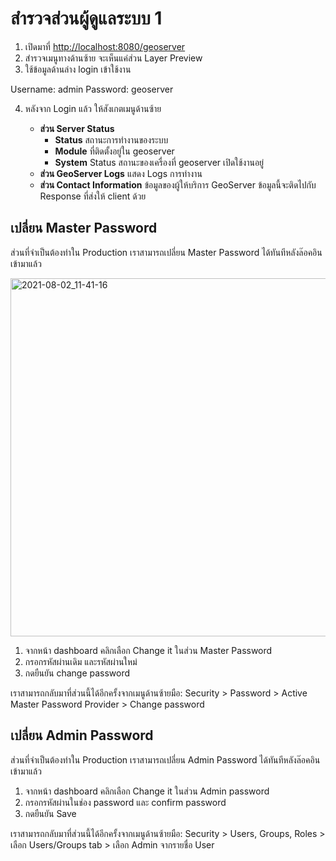 
# สำรวจส่วนผู้ดูแลระบบ 1

1. เปิดมาที่ [http://localhost:8080/geoserver](http://localhost:8080/geoserver)
2. สำรวจเมนูทางด้านซ้าย จะเห็นแค่ส่วน Layer Preview
3. ใช้ข้อมูลด้านล่าง login เข้าใช้งาน

Username: admin
Password: geoserver

4. หลังจาก Login แล้ว ให้สังเกตเมนูด้านซ้าย

    - **ส่วน Server Status**
      - **Status** สถานะการทำงานของระบบ
      - **Module** ที่ติดตั้งอยู่ใน geoserver
      - **System** Status สถานะของเครื่องที่ geoserver เปิดใช้งานอยู่
    - **ส่วน GeoServer Logs** แสดง Logs การทำงาน
    - **ส่วน Contact Information** ข้อมูลของผู้ให้บริการ GeoServer ข้อมูลนี้จะติดไปกับ Response ที่ส่งให้ client ด้วย

## เปลี่ยน Master Password 

ส่วนที่จำเป็นต้องทำใน Production เราสามารถเปลี่ยน Master Password ได้ทันทีหลังล๊อคอินเข้ามาแล้ว

<img width="573" alt="2021-08-02_11-41-16" src="https://user-images.githubusercontent.com/85179/127805529-94e4e83f-a213-47cb-9431-5d8d3430058d.png">

1. จากหน้า dashboard คลิกเลือก Change it ในส่วน Master Password
2. กรอกรหัสผ่านเดิม และรหัสผ่านใหม่ 
3. กดยืนยัน change password

เราสามารถกลับมาที่ส่วนนี้ได้อีกครั้งจากเมนูด้านซ้ายมือ:
Security > Password > Active Master Password Provider > Change password


## เปลี่ยน Admin Password 

ส่วนที่จำเป็นต้องทำใน Production เราสามารถเปลี่ยน Admin Password ได้ทันทีหลังล๊อคอินเข้ามาแล้ว

1. จากหน้า dashboard คลิกเลือก Change it ในส่วน Admin password
2. กรอกรหัสผ่านในช่อง password และ confirm password 
3. กดยืนยัน Save

เราสามารถกลับมาที่ส่วนนี้ได้อีกครั้งจากเมนูด้านซ้ายมือ:
Security > Users, Groups, Roles > เลือก Users/Groups tab > เลือก Admin จากรายชื่อ User